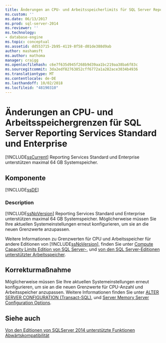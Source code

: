 ```yaml
---
title: Änderungen an CPU- und Arbeitsspeicherlimits für SQL Server Reporting Services Standard und Enterprise | Microsoft-Dokumentation
ms.custom: ''
ms.date: 06/13/2017
ms.prod: sql-server-2014
ms.reviewer: ''
ms.technology:
- database-engine
ms.topic: conceptual
ms.assetid: dd553715-2b95-4119-8f58-d01de388d9ab
author: mashamsft
ms.author: mathoma
manager: craigg
ms.openlocfilehash: c6e7f635d945f268b9d39aa1bc219aa38ba6f83c
ms.sourcegitcommit: 3da2edf82763852cff6772a1a282ace3034b4936
ms.translationtype: MT
ms.contentlocale: de-DE
ms.lasthandoff: 10/02/2018
ms.locfileid: "48190310"
---
```

# <a name="changes-to-cpu-and-memory-limits-for-sql-server-reporting-services-standard-and-enterprise"></a>Änderungen an CPU- und Arbeitsspeichergrenzen für SQL Server Reporting Services Standard und Enterprise
  [!INCLUDE[ssCurrent](../../includes/sscurrent-md.md)] Reporting Services Standard und Enterprise unterstützen maximal 64 GB Systemspeicher.  
  
## <a name="component"></a>Komponente  
 [!INCLUDE[ssDE](../../includes/ssde-md.md)]  
  
### <a name="description"></a>Description  
 [!INCLUDE[ssNoVersion](../../includes/ssnoversion-md.md)] Reporting Services Standard und Enterprise unterstützen maximal 64 GB Systemspeicher. Möglicherweise müssen Sie Ihre aktuellen Systemeinstellungen erneut konfigurieren, um sie an die neuen Grenzwerte anzupassen.  
  
 Weitere Informationen zu Grenzwerten für CPU und Arbeitsspeicher für andere Editionen von [!INCLUDE[ssNoVersion](../../includes/ssnoversion-md.md)], finden Sie unter [Compute Capacity Limits Edition von SQL Server-](../compute-capacity-limits-by-edition-of-sql-server.md), und [von den SQL Server-Editionen unterstützter Arbeitsspeicher](http://go.microsoft.com/fwlink/?LinkId=212633).  
  
## <a name="corrective-action"></a>Korrekturmaßnahme  
 Möglicherweise müssen Sie Ihre aktuellen Systemeinstellungen erneut konfigurieren, um sie an die neuen Grenzwerte für CPU-Anzahl und Arbeitsspeicher anzupassen. Weitere Informationen finden Sie unter [ALTER SERVER CONFIGURATION &#40;Transact-SQL&#41;](/sql/t-sql/statements/alter-server-configuration-transact-sql), und [Server Memory Server Configuration Options](../../database-engine/configure-windows/server-memory-server-configuration-options.md).  
  
## <a name="see-also"></a>Siehe auch  
 [Von den Editionen von SQLServer 2014 unterstützte Funktionen](../../../2014/getting-started/features-supported-by-the-editions-of-sql-server-2014.md)   
 [Abwärtskompatibilität](../../../2014/getting-started/backward-compatibility.md)  
  
  
